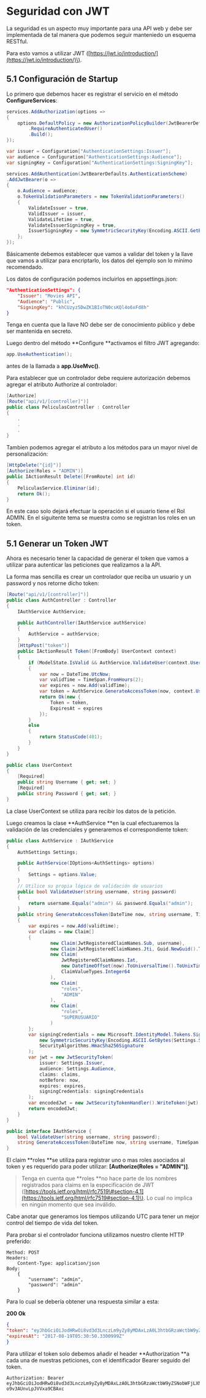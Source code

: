 # Seguridad con JWT

La seguridad es un aspecto muy importante para una API web y debe ser implementada de tal manera que podemos seguir manteniedo un esquema RESTful.

Para esto vamos a utilizar JWT \([https://jwt.io/introduction/](https://jwt.io/introduction/)\).

## 5.1 Configuración de Startup

Lo primero que debemos hacer es registrar el servicio en el método **ConfigureServices**:

```csharp
services.AddAuthorization(options =>
{
    options.DefaultPolicy = new AuthorizationPolicyBuilder(JwtBearerDefaults.AuthenticationScheme)
        .RequireAuthenticatedUser()
        .Build();
});

var issuer = Configuration["AuthenticationSettings:Issuer"];
var audience = Configuration["AuthenticationSettings:Audience"];
var signingKey = Configuration["AuthenticationSettings:SigningKey"];

services.AddAuthentication(JwtBearerDefaults.AuthenticationScheme)
.AddJwtBearer(o =>
{
    o.Audience = audience;
    o.TokenValidationParameters = new TokenValidationParameters()
    {
        ValidateIssuer = true,
        ValidIssuer = issuer,
        ValidateLifetime = true,
        ValidateIssuerSigningKey = true,
        IssuerSigningKey = new SymmetricSecurityKey(Encoding.ASCII.GetBytes(signingKey))
    };
});
```

Básicamente debemos establecer que vamos a validar del token y la llave que vamos a utilizar para encriptarlo, los datos del ejemplo son lo mínimo recomendado.

Los datos de configuración podemos incluirlos en appsettings.json:

```json
"AuthenticationSettings": {
    "Issuer": "Movies API",
    "Audience": "Public",
    "SigningKey": "khCUzyz5DwZK1BIoTN0csKQl4o6xFd8h"
}
```

Tenga en cuenta que la llave NO debe ser de conocimiento público y debe ser mantenida en secreto.

Luego dentro del método **Configure **activamos el filtro JWT agregando:

```csharp
app.UseAuthentication();
```

antes de la llamada a **app.UseMvc\(\)**.

Para establecer que un controlador debe requiere autorización debemos agregar el atributo Authorize al controlador:

```csharp
[Authorize]
[Route("api/v1/[controller]")]
public class PeliculasController : Controller
{
    .
    .
    .
}
```

Tambien podemos agregar el atributo a los métodos para un mayor nivel de personalización:

```csharp
[HttpDelete("{id}")]
[Authorize(Roles = "ADMIN")]
public IActionResult Delete([FromRoute] int id)
{
    PeliculasService.Eliminar(id);
    return Ok();
}
```

En este caso solo dejará efectuar la operación si el usuario tiene el Rol ADMIN. En el siguitente tema se muestra como se registran los roles en un token.

## 5.1 Generar un Token JWT

Ahora es necesario tener la capacidad de generar el token que vamos a utilizar para autenticar las peticiones que realizamos a la API.

La forma mas sencilla es crear un controlador que reciba un usuario y un password y nos retorne dicho token:

```csharp
[Route("api/v1/[controller]")]
public class AuthController : Controller
{
    IAuthService AuthService;

    public AuthController(IAuthService authService)
    {
        AuthService = authService;
    }
    [HttpPost("token")]
    public IActionResult Token([FromBody] UserContext context)
    {
        if (ModelState.IsValid && AuthService.ValidateUser(context.Username, context.Password))
        {
            var now = DateTime.UtcNow;
            var validTime = TimeSpan.FromHours(2);
            var expires = now.Add(validTime);
            var token = AuthService.GenerateAccessToken(now, context.Username, validTime);
            return Ok(new {
                Token = token,
                ExpiresAt = expires
            });
        }
        else
        {
            return StatusCode(401);
        }
    }
}

public class UserContext
{
    [Required]
    public string Username { get; set; }
    [Required]
    public string Password { get; set; }
}
```

La clase UserContext se utiliza para recibir los datos de la petición.

Luego creamos la clase **AuthService **en la cual efectuaremos la validación de las credenciales y generaremos el correspondiente token:

```csharp
public class AuthService : IAuthService
{
    AuthSettings Settings;

    public AuthService(IOptions<AuthSettings> options)
    {
        Settings = options.Value;
    }
    // Utilice su propia lógica de validación de usuarios
    public bool ValidateUser(string username, string password)
    {
        return username.Equals("admin") && password.Equals("admin");
    }
    public string GenerateAccessToken(DateTime now, string username, TimeSpan validtime)
    {
        var expires = now.Add(validtime);
        var claims = new Claim[]
        {
                new Claim(JwtRegisteredClaimNames.Sub, username),
                new Claim(JwtRegisteredClaimNames.Jti, Guid.NewGuid().ToString()),
                new Claim(
                    JwtRegisteredClaimNames.Iat,
                    new DateTimeOffset(now).ToUniversalTime().ToUnixTimeSeconds().ToString(),
                    ClaimValueTypes.Integer64
                ),
                new Claim(
                    "roles",
                    "ADMIN"
                ),
                new Claim(
                    "roles",
                    "SUPERUSUARIO"
                )
        };
        var signingCredentials = new Microsoft.IdentityModel.Tokens.SigningCredentials(
            new SymmetricSecurityKey(Encoding.ASCII.GetBytes(Settings.SigningKey)),
            SecurityAlgorithms.HmacSha256Signature
        );
        var jwt = new JwtSecurityToken(
            issuer: Settings.Issuer,
            audience: Settings.Audience,
            claims: claims,
            notBefore: now,
            expires: expires,
            signingCredentials: signingCredentials
        );
        var encodedJwt = new JwtSecurityTokenHandler().WriteToken(jwt);
        return encodedJwt;
    }
}

public interface IAuthService {
    bool ValidateUser(string username, string password);
    string GenerateAccessToken(DateTime now, string username, TimeSpan validtime);
}
```

El claim **roles **se utiliza para registrar uno o mas roles asociados al token y es requerido para poder utilizar: **\[Authorize\(Roles = "ADMIN"\)\]**.

> Tenga en cuenta que **roles **no hace parte de los nombres registrados para claims en la especificación de JWT \([https://tools.ietf.org/html/rfc7519\#section-4.1](https://tools.ietf.org/html/rfc7519#section-4.1)\).  Lo cual no implica en ningún momento que sea inválido.

Cabe anotar que generamos los tiempos utilizando UTC para tener un mejor control del tiempo de vida del token.

Para probar si el controlador funciona utilizamos nuestro cliente HTTP preferido:

```
Method: POST
Headers:
    Content-Type: application/json
Body: 
    {
        "username": "admin",
        "password": "admin"
    }
```

Para lo cual se debería obtener una respuesta similar a esta:

**200 Ok**

```json
{
"token": "eyJhbGciOiJodHRwOi8vd3d3LnczLm9yZy8yMDAxLzA0L3htbGRzaWctbW9yZSNobWFjLXNoYTI1NiIsInR5cCI6IkpXVCJ9.eyJzdWIiOiJhZG1pbiIsImp0aSI6IjRhODFkYzI1LWQ5YWItNDk5MS05Y2MyLTE5NTM2MTE0YmY1NCIsImlhdCI6MTUwMzExMzQ1MCwicm9sZXMiOlsiQURNSU4iLCJTVVBFUlVTVUFSSU8iXSwibmJmIjoxNTAzMTEzNDUwLCJleHAiOjE1MDMxMjA2NTAsImlzcyI6Ik1vdmllcyBBUEkiLCJhdWQiOiJQdWJsaWMifQ.qiK88t1w3cYZhqjS9TSnv-o9v3AUnvLpJVVxa9CBAxc",
"expiresAt": "2017-08-19T05:30:50.3300999Z"
}
```

Para utilizar el token solo debemos añadir el header **Authorization **a cada una de nuestras peticiones, con el identificador Bearer seguido del token.

```
Authorization: Bearer eyJhbGciOiJodHRwOi8vd3d3LnczLm9yZy8yMDAxLzA0L3htbGRzaWctbW9yZSNobWFjLXNoYTI1NiIsInR5cCI6IkpXVCJ9.eyJzdWIiOiJhZG1pbiIsImp0aSI6IjRhODFkYzI1LWQ5YWItNDk5MS05Y2MyLTE5NTM2MTE0YmY1NCIsImlhdCI6MTUwMzExMzQ1MCwicm9sZXMiOlsiQURNSU4iLCJTVVBFUlVTVUFSSU8iXSwibmJmIjoxNTAzMTEzNDUwLCJleHAiOjE1MDMxMjA2NTAsImlzcyI6Ik1vdmllcyBBUEkiLCJhdWQiOiJQdWJsaWMifQ.qiK88t1w3cYZhqjS9TSnv-o9v3AUnvLpJVVxa9CBAxc
```



